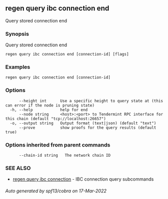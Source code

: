## regen query ibc connection end

Query stored connection end

### Synopsis

Query stored connection end

```
regen query ibc connection end [connection-id] [flags]
```

### Examples

```
regen query ibc connection end [connection-id]
```

### Options

```
      --height int      Use a specific height to query state at (this can error if the node is pruning state)
  -h, --help            help for end
      --node string     <host>:<port> to Tendermint RPC interface for this chain (default "tcp://localhost:26657")
  -o, --output string   Output format (text|json) (default "text")
      --prove           show proofs for the query results (default true)
```

### Options inherited from parent commands

```
      --chain-id string   The network chain ID
```

### SEE ALSO

* [regen query ibc connection](regen_query_ibc_connection.md)	 - IBC connection query subcommands

###### Auto generated by spf13/cobra on 17-Mar-2022
